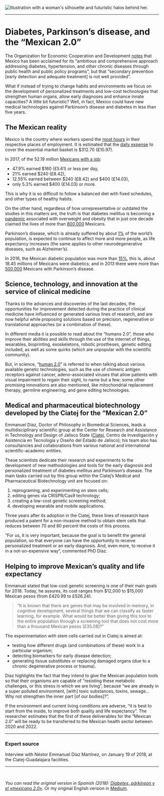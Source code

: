 ![Illustration with a woman's silhouette and futuristic halos behind her.](https://miro.medium.com/max/1400/1*sqClZR5hZ6eZdNhSFNQwIA.png "Ciatej scientists work in technologies for technologically-enhanced Mexicans 2.0")  
***
# Diabetes, Parkinson’s disease, and the “Mexican 2.0”
The Organization for Economic Cooperation and Development [notes] that Mexico has been acclaimed for its “ambitious and comprehensive approach addressing diabetes, hypertension, and other chronic diseases through public health and public policy programs”, but that “secondary prevention [early detection and adequate treatment] is not well provided”.  
  
What if instead of trying to change habits and environments we focus on the development of personalized treatments and low-cost technologies that strengthen human organs, allow early diagnoses and enhance innate capacities? A little bit futuristic? Well, in fact, Mexico could have new medical technologies against Parkinson’s disease and diabetes in less than five years.  

## The Mexican reality
Mexico is the country where workers spend the [most hours] in their respective places of employment. It is estimated that the [daily expense] to cover the essential market basket is $312.70 (£10.97).  
  
In 2017, of the 52.19 million [Mexicans with a job]:
* 47.9% earned $160 (£5.61) or less per day,
* 21% earned $240 (£8.42),
* 12.55% earned between $240 (£8.42) and $400 (£14.03),
* only 5.3% earned $400 (£14.03) or more.  
  
This is why it is so difficult to follow a balanced diet with fixed schedules, and other types of healthy habits.  

On the other hand, regardless of how unrepresentative or outdated the studies in this matters are, the truth is that diabetes mellitus is becoming a [pandemic] associated with overweight and obesity that in just one decade claimed the lives of more than [800,000] Mexicans.  

Parkinson’s disease, which is already suffered by about [1%] of the world’s population, is expected to continue to affect more and more people, as life expectancy increases (the same applies to other neurodegenerative diseases, such as Alzheimer’s).  
  
In 2016, the Mexican diabetic population was more than [15%], this is, about 18.45 millions of Mexicans were diabetics; and in 2013 there were more than [500,000] Mexicans with Parkinson’s disease.  
  
## Science, technology, and innovation at the service of clinical medicine
Thanks to the advances and discoveries of the last decades, the opportunities for improvement detected during the practice of clinical medicine have influenced or generated various lines of research, and are now helpful while proposing solutions based on precision, regenerative or translational approaches (or a combination of these).  
  
In different media it is possible to read about the “humans 2.0”, those who improve their abilities and skills through the use of the internet of things, wearables, bioprinting, exoskeletons, robotic prostheses, genetic editing included, as well as some quirks (which are unpopular with the scientific community).  
  
But, in science, “[human 2.0]” is referred to when talking about various available genetic technologies, such as the use of chimeric antigen receptors against cancer, adeno-associated viruses that allow patients with visual impairment to regain their sight, to name but a few; some other promising innovations are also mentioned, like mitochondrial replacement therapy, germline engineering, and gene editing technologies.  
  
## Medical and pharmaceutical biotechnology developed by the Ciatej for the “Mexican 2.0”
Emmanuel Díaz, Doctor of Philosophy in Biomedical Sciences, leads a multidisciplinary scientific group at the Center for Research and Assistance in Technology and Design of Jalisco State ([Ciatej], Centro de Investigación y Asistencia en Tecnología y Diseño del Estado de Jalisco); his team also has consultancies and collaborations from various national and international scientific-academic entities.  
  
These scientists dedicate their research and experiments to the development of new methodologies and tools for the early diagnosis and personalized treatment of diabetes mellitus and Parkinson’s disease. The main tasks carried out by this group within the Ciatej’s Medical and Pharmaceutical Biotechnology unit are focused on:  
1. reprograming, and experimenting on stem cells;
2. editing genes via CRISPR/Cas9 technology;
3. creating a low-cost genetic screening method;
4. developing wearable and mobile applications.
  
Three years after its adoption in the Ciatej, these lines of research have produced a patent for a non-invasive method to obtain stem cells that reduces between 70 and 80 percent the costs of this process.  

“For us, it is very important, because the goal is to benefit the general population, so that everyone can have the opportunity to receive personalized treatment or an early diagnosis. And, even more, to receive it in a not-so-expensive way”, commented PhD Díaz.  

## Helping to improve Mexican’s quality and life expectancy
Emmanuel stated that low-cost genetic screening is one of their main goals for 2018. Today, he assures, its cost ranges from $12,000 to $15,000 Mexican pesos (from £420.99 to £526.24).  

> “It is known that there are genes that may be involved in memory, in cognitive development; several things that we can classify as faster learning, for example. What would be better than giving this tool to the entire population through a screening tool that does not cost more than a thousand Mexican pesos [£35.08]?”  
  
The experimentation with stem cells carried out in Ciatej is aimed at:
* testing how different drugs (and combinations of these) work in a particular organism;
* detecting biomarkers for early disease detection;
* generating tissue substitutes or replacing damaged organs (due to a chronic degenerative process or trauma).  
  
Díaz highlights the fact that they intend to give the Mexican population tools so that their organisms are capable of “resisting these metabolic challenges, or this stress in which we are living”, because “we are already in a super polluted environment, [with] toxic substances, toxins, sewage… Why not strengthen the inner part [of our bodies]?”.
  
If the environment and current living conditions are adverse, “it is best to start from the inside, to improve both quality and life expectancy”. The researcher estimates that the first of these deliverables for the “Mexican 2.0” will be ready to be transferred to the Mexican health sector between 2020 and 2022.  
***
### Expert source
Interview with Néstor Emmanuel Díaz Martínez, on January 19 of 2018, at the Ciatej-Guadalajara facilities.  
*** 
<br>  

*You can read the original version in Spanish (2018): [Diabetes, párkinson y el «mexicano 2.0»].*
Or my original English version in [Medium].
<br>

[notes]: https://www.oecd.org/health/health-systems/OECD-Reviews-of-Health-Systems-Mexico-2016-Assessment-and-recommendations-Spanish.pdf
[most hours]:https://data.oecd.org/emp/hours-worked.htm
[daily expense]: http://internet.contenidos.inegi.org.mx/contenidos/productos/prod_serv/contenidos/espanol/bvinegi/productos/nueva_estruc/promo/presentacion_resultados_enigh2016.pdf
[Mexicans with a job]: http://mexicosocial.org/index.php/81-arts-destacados-home/254-mas-empleos-menos-salarios
[pandemic]: http://www.fundaciondiabetes.org/prevencion/noticia/13591/la-diabetes-sera-pandemia-en-el-ano-2030
[800,000]: http://www.mexicosocial.org/index.php/81-arts-destacados-home/277-garantizar-el-derecho-a-la-alimentacion
[1%]: http://www.epda.eu.com/about-parkinson-s/what-is-parkinsons/
[15%]: https://www.oecd.org/health/health-systems/OECD-Reviews-of-Health-Systems-Mexico-2016-Assessment-and-recommendations-Spanish.pdf
[500,000]: http://udg.mx/es/noticia/mexico-tiene-mas-de-500-mil-casos-de-parkinson-registrados
[human 2.0]: https://www.nature.com/articles/nbt.4018
[Ciatej]: https://www.ciatej.mx/
[Diabetes, párkinson y el «mexicano 2.0»]: https://soloesciencia.com/2018/03/13/diabetes-parkinson-y-el-mexicano-2-0/
[Medium]: https://mariabelemruizmendoza.medium.com/diabetes-parkinsons-disease-and-the-mexican-2-0-5e6270ff9ee9